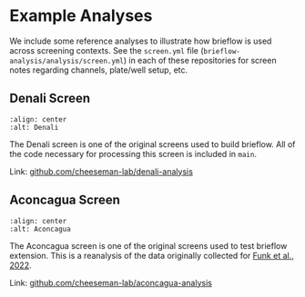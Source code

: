 # Example Analyses

We include some reference analyses to illustrate how brieflow is used across screening contexts.
See the `screen.yml` file (`brieflow-analysis/analysis/screen.yml`) in each of these repositories for screen notes regarding channels, plate/well setup, etc.

## Denali Screen

```{image} media/denali.jpg
:align: center
:alt: Denali
```

The Denali screen is one of the original screens used to build brieflow.
All of the code necessary for processing this screen is included in `main`.

Link: [github.com/cheeseman-lab/denali-analysis](https://github.com/cheeseman-lab/denali-analysis)

## Aconcagua Screen

```{image} media/aconcagua.jpg
:align: center
:alt: Aconcagua
```

The Aconcagua screen is one of the original screens used to test brieflow extension.
This is a reanalysis of the data originally collected for [Funk et al., 2022](https://doi.org/10.1016/j.cell.2022.10.017).

Link: [github.com/cheeseman-lab/aconcagua-analysis](https://github.com/cheeseman-lab/aconcagua-analysis)
